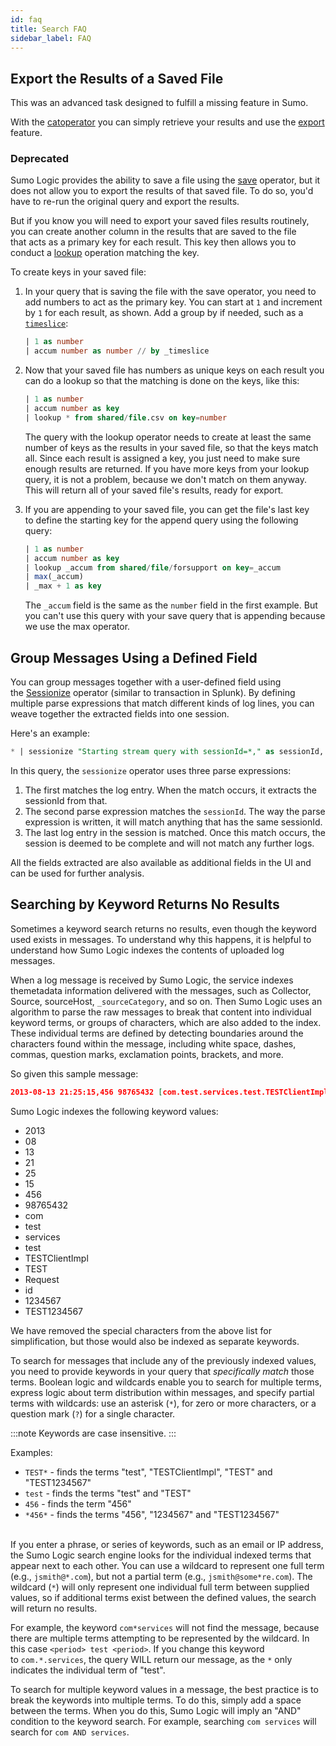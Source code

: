 ```yaml
---
id: faq
title: Search FAQ
sidebar_label: FAQ
---
```



## Export the Results of a Saved File

This was an advanced task designed to fulfill a missing feature in Sumo.

With the [catoperator](docs/search/search-query-language/search-operators/cat.md) you can simply retrieve your results and use the [export](docs/search/get-started-with-search/search-basics/export-search-results.md) feature.

### Deprecated

Sumo Logic provides the ability to save a file using the [save](docs/search/search-query-language/search-operators/save-lookups-classic.md) operator, but it does not allow you to export the results of that saved file. To do so, you'd have to re-run the original query and export the results.

But if you know you will need to export your saved files results routinely, you can create another column in the results that are saved to the file that acts as a primary key for each result. This key then allows you to conduct a [lookup](docs/search/search-query-language/search-operators/lookup-classic.md)
operation matching the key.

To create keys in your saved file:

1. In your query that is saving the file with the save operator, you need to add numbers to act as the primary key. You can start at `1` and increment by `1` for each result, as shown. Add a group by if needed, such as a [`timeslice`](docs/search/search-query-language/search-operators/timeslice.md):

    ```sql
    | 1 as number
    | accum number as number // by _timeslice
    ```

1. Now that your saved file has numbers as unique keys on each result you can do a lookup so that the matching is done on the keys, like this:

    ```sql
    | 1 as number
    | accum number as key
    | lookup * from shared/file.csv on key=number
    ```

    The query with the lookup operator needs to create at least the same number of keys as the results in your saved file, so that the keys match all. Since each result is assigned a key, you just need to make sure enough results are returned. If you have more keys from your lookup query, it is not a problem, because we don't match on them anyway. This will return all of your saved file's results, ready for export.

1. If you are appending to your saved file, you can get the file's last key to define the starting key for the append query using the following query:

    ```sql
    | 1 as number
    | accum number as key
    | lookup _accum from shared/file/forsupport on key=_accum
    | max(_accum)
    | _max + 1 as key
    ```

    The `_accum` field is the same as the `number` field in the first example. But you can't use this query with your save query that is appending because we use the max operator.


## Group Messages Using a Defined Field

You can group messages together with a user-defined field using the [Sessionize](docs/search/search-query-language/search-operators/sessionize.md) operator (similar to transaction in Splunk). By defining multiple parse expressions that match different kinds of log lines, you can weave together the extracted fields into one session.

Here's an example:

```sql
* | sessionize "Starting stream query with sessionId=*," as sessionId, "*$sessionId *" as (_1, _2), "Search delegate session started, sessionId=$sessionId,"
```

In this query, the `sessionize` operator uses three parse expressions:

1. The first matches the log entry. When the match occurs, it extracts the sessionId from that.
1. The second parse expression matches the `sessionId`. The way the parse expression is written, it will match anything that has the same sessionId.
1. The last log entry in the session is matched. Once this match occurs, the session is deemed to be complete and will not match any further logs.

All the fields extracted are also available as additional fields in the UI and can be used for further analysis.


## Searching by Keyword Returns No Results

Sometimes a keyword search returns no results, even though the keyword used exists in messages. To understand why this happens, it is helpful to understand how Sumo Logic indexes the contents of uploaded log messages.

When a log message is received by Sumo Logic, the service indexes themetadata information delivered with the messages, such as Collector, Source, sourceHost, `_sourceCategory`, and so on. Then Sumo Logic uses an algorithm to parse the raw messages to break that content into individual keyword terms, or groups of characters, which are also added to the index. These individual terms are defined by detecting boundaries around the characters found within the message, including white space, dashes, commas, question marks, exclamation points, brackets, and more.

So given this sample message:

```json
2013-08-13 21:25:15,456 98765432 [com.test.services.test.TESTClientImpl] TEST Request:id=1234567 TEST1234567
```

Sumo Logic indexes the following keyword values:
* 2013 
* 08 
* 13 
* 21 
* 25 
* 15 
* 456
* 98765432
* com 
* test
* services 
* test
* TESTClientImpl
* TEST
* Request 
* id 
* 1234567
* TEST1234567

We have removed the special characters from the above list for simplification, but those would also be indexed as separate keywords.

To search for messages that include any of the previously indexed values, you need to provide keywords in your query that *specifically match* those terms. Boolean logic and wildcards enable you to search for multiple terms, express logic about term distribution within messages, and specify partial terms with wildcards: use an asterisk (`*`), for zero or more characters, or a question mark (`?`) for a single character.

:::note
Keywords are case insensitive.
:::

Examples:

* `TEST*` - finds the terms "test", "TESTClientImpl", "TEST" and "TEST1234567"
* `test` - finds the terms "test" and "TEST" 
* `456` - finds the term "456" 
* `*456*` - finds the terms "456", "1234567" and "TEST1234567"  
     

If you enter a phrase, or series of keywords, such as an email or IP address, the Sumo Logic search engine looks for the individual indexed terms that appear next to each other. You can use a wildcard to represent one full term (e.g., `jsmith@*.com`), but not a partial term (e.g., `jsmith@some*re.com`). The wildcard (`*`) will only represent one individual full term between supplied values, so if additional terms exist between the defined values, the search will return no results.

For example, the keyword `com*services` will not find the message, because there are multiple terms attempting to be represented by the wildcard. In this case `<period> test <period>`. If you change this keyword to `com.*.services`, the query WILL return our message, as the `*` only indicates the individual term of "test".

To search for multiple keyword values in a message, the best practice is to break the keywords into multiple terms. To do this, simply add a space between the terms. When you do this, Sumo Logic will imply an "AND" condition to the keyword search. For example, searching `com services` will search for `com AND services`.
